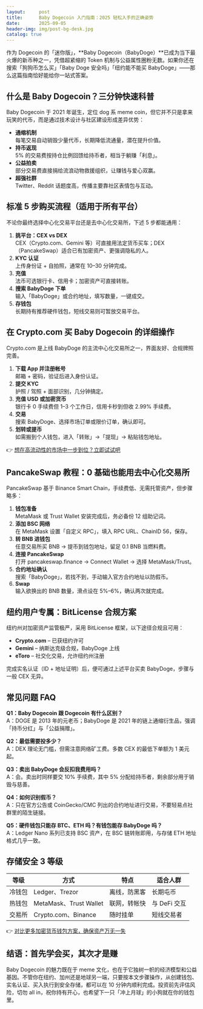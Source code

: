 ```yaml
---
layout:     post
title:      Baby Dogecoin 入门指南：2025 轻松入手的正确姿势
date:       2025-09-05
header-img: img/post-bg-desk.jpg
catalog: true
---
```


作为 Dogecoin 的「迷你版」，**Baby Dogecoin（BabyDoge）**已成为当下最火爆的新币种之一，凭借超紧缩的 Token 机制与公益属性圈粉无数。如果你还在搜索「狗狗币怎么买」「Baby Doge 安全吗」「纽约能不能买 BabyDoge」——那么这篇指南恰好能给你一站式答案。

## 什么是 Baby Dogecoin？三分钟快速科普

Baby Dogecoin 于 2021 年诞生，定位 dog 系 meme coin，但它并不只是拿来玩笑的代币，而是通过技术设计与社区建设形成差异优势：

- **通缩机制**  
  每笔交易自动销毁少量代币，长期降低流通量，潜在提升价值。
- **持币返现**  
  5% 的交易费按持仓比例回馈给持币者，相当于躺赚「利息」。
- **公益拍卖**  
  部分交易费直接捐给流浪动物救援组织，让赚钱与爱心双赢。
- **超强社群**  
  Twitter、Reddit 话题度高，传播主要靠社区表情包与互动。

## 标准 5 步购买流程（适用于所有平台）

不论你最终选择中心化交易平台还是去中心化交易所，下述 5 步都能通用：

1. **挑平台：CEX vs DEX**  
   CEX（Crypto.com、Gemini 等）可直接用法定货币买车；DEX（PancakeSwap）适合已有加密资产、更强调隐私的人。
2. **KYC 认证**  
   上传身份证 + 自拍照，通常在 10–30 分钟完成。
3. **充值**  
   法币可选银行卡、信用卡；加密资产可直接转账。
4. **搜索 BabyDoge 下单**  
   输入「BabyDoge」或合约地址，填写数量，一键成交。
5. **存钱包**  
   长期持有推荐硬件钱包，短线交易则可暂放交易平台。

## 在 Crypto.com 买 Baby Dogecoin 的详细操作

Crypto.com 是上线 BabyDoge 的主流中心化交易所之一，界面友好、合规牌照完善。

1. **下载 App 并注册帐号**  
   邮箱 + 密码，验证后进入身份认证。
2. **提交 KYC**  
   护照 / 驾照 + 面部识别，几分钟搞定。
3. **充值 USD 或加密货币**  
   银行卡 0 手续费但 1–3 个工作日，信用卡秒到但收 2.99% 手续费。
4. **交易**  
   搜索 BabyDoge、选择市场订单或限价订单，确认即可。
5. **划转或提币**  
   如需搬到个人钱包，进入「转账」→「提现」→ 粘贴钱包地址。

👉 [想在高流动性的市场中一步到位？立即试试吧](https://okxdog.com/)

## PancakeSwap 教程：0 基础也能用去中心化交易所

PancakeSwap 基于 Binance Smart Chain，手续费低、无需托管资产，但步骤略多：

1. **钱包准备**  
   MetaMask 或 Trust Wallet 安装完成后，务必备份 12 组助记词。
2. **添加 BSC 网络**  
   在 MetaMask 设置「自定义 RPC」，填入 RPC URL、ChainID 56，保存。
3. **转 BNB 进钱包**  
   任意交易所买 BNB → 提币到钱包地址，留足 0.1 BNB 当燃料费。
4. **连接 PancakeSwap**  
   打开 pancakeswap.finance → Connect Wallet → 选择 MetaMask/Trust。
5. **合约地址确认**  
   搜索「BabyDoge」，若找不到，手动输入官方合约地址以防假币。
6. **Swap**  
   输入欲换出的 BNB 数量，滑点设在 5%–6%，确认两次就完成。

## 纽约用户专属：BitLicense 合规方案

纽约州对加密资产监管极严，采用 BitLicense 框架，以下途径合规且可用：

- **Crypto.com** – 已获纽约许可
- **Gemini** – 纳斯达克级合规，BabyDoge 上线
- **eToro** – 社交化交易，允许纽约州注册

完成实名认证（ID + 地址证明）后，便可通过上述平台买卖 BabyDoge，步骤与一般 CEX 无异。

## 常见问题 FAQ

**Q1：Baby Dogecoin 跟 Dogecoin 有什么区别？**  
A：DOGE 是 2013 年的元老币；BabyDoge 是 2021 年的链上通缩衍生品，强调「持币分红」与「公益捐赠」。

**Q2：最低需要投多少？**  
A：DEX 理论无门槛，但需注意网络矿工费。多数 CEX 的最低下单额为 1 美元起。

**Q3：卖出 BabyDoge 会反扣我费用吗？**  
A：会。卖出时同样要交 10% 手续费，其中 5% 分配给持币者，剩余部分用于销毁与慈善。

**Q4：如何识别假币？**  
A：只在官方公告或 CoinGecko/CMC 列出的合约地址进行交易，不要轻易点社群里的陌生链接。

**Q5：硬件钱包只能存 BTC、ETH 吗？有钱包能存 BabyDoge 吗？**  
A：Ledger Nano 系列已支持 BSC 资产，在 BSC 链转账即用，与存储 ETH 地址格式几乎一致。

## 存储安全 3 等级

| 等级 | 方式 | 特点 | 适合人群 |
|---|---|---|---|
| 冷钱包 | Ledger、Trezor | 离线，防黑客 | 长期屯币 |
| 热钱包 | MetaMask、Trust Wallet | 联网，转帐快 | 与 DeFi 交互 |
| 交易所 | Crypto.com、Binance | 随时挂单 | 短线交易者 |

👉 [对比更多加密货币钱包方案，确保资产万无一失](https://okxdog.com/)

## 结语：首先学会买，其次才是赚

Baby Dogecoin 的魅力既在于 meme 文化，也在于它独树一帜的经济模型和公益基因。不管你在纽约、加州还是地球另一端，只要按本文步骤操作，从创建钱包、实名认证、买入执行到安全存储，都可以在 10 分钟内顺利完成。投资前先评估风险，切勿 all in，祝你持有开心，也希望下一只「冲上月球」的小狗就在你的钱包里。